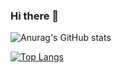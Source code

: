 ### Hi there 👋

![Anurag's GitHub stats](https://github-readme-stats.vercel.app/api?username=moreirarodri&hide=stars,issues&show_icons=true)

[![Top Langs](https://github-readme-stats.vercel.app/api/top-langs/?username=moreirarodri&layout=compact)](https://github.com/anuraghazra/github-readme-stats)

<!--
**MoreiraRodri/MoreiraRodri** is a ✨ _special_ ✨ repository because its `README.md` (this file) appears on your GitHub profile.

Here are some ideas to get you started:

- 🔭 I’m currently working on ...
- 🌱 I’m currently learning ...
- 👯 I’m looking to collaborate on ...
- 🤔 I’m looking for help with ...
- 💬 Ask me about ...
- 📫 How to reach me: ...
- 😄 Pronouns: ...
- ⚡ Fun fact: ...
-->
